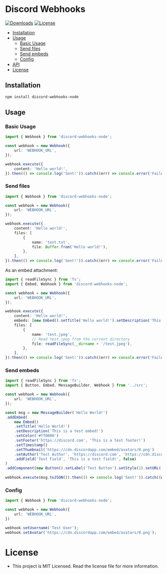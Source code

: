 # Discord Webhooks

[![Downloads](https://img.shields.io/npm/dw/discord-webhooks-node)](https://img.shields.io/npm/dw/discord-webhooks-node)
[![License](https://img.shields.io/github/license/gaurishhs/discord-webhooks-node)](https://img.shields.io/github/license/gaurishhs/discord-webhooks-node)

- [Installation](#installation)
- [Usage](#usage)
    - [Basic Usage](#basic-usage)
    - [Send files](#send-files)
    - [Send embeds](#send-embeds)
    - [Config](#config)
- [API](https://gaurishhs.github.io/discord-webhooks-node/)
- [License](#license)

## Installation

```bash
npm install discord-webhooks-node
```

## Usage

### Basic Usage

```ts
import { Webhook } from 'discord-webhooks-node';

const webhook = new Webhook({
    url: 'WEBHOOK_URL',
});

webhook.execute({
    content: 'Hello world!',
}).then(() => console.log('Sent!')).catch((err) => console.error('Failed! ', err));
```

### Send files

```ts
import { Webhook } from 'discord-webhooks-node';

const webhook = new Webhook({
    url: 'WEBHOOK_URL',
});

webhook.execute({
    content: 'Hello world!',
    files: [
        {
            name: 'test.txt',
            file: Buffer.from('Hello world!'),
        },
    ],
}).then(() => console.log('Sent!')).catch((err) => console.error('Failed! ', err));
```

As an embed attachment:

```ts
import { readFileSync } from 'fs';
import { Embed, Webhook } from 'discord-webhooks-node';

const webhook = new Webhook({
    url: 'WEBHOOK_URL',
});

webhook.execute({
    content: 'Hello world!',
    embeds: [new Embed().setTitle('Hello world!').setDescription('This is a test embed.').setImage('attachment://test.jpeg').toJSON()],
    files: [
        {
            name: 'test.jpeg',
            // Read test.jpeg from the current directory
            file: readFileSync(__dirname + '/test.jpeg'),
        },
    ],
}).then(() => console.log('Sent!')).catch((err) => console.error('Failed! ', err));
```

### Send embeds

```ts
import { readFileSync } from 'fs';
import { Button, Embed, MessageBuilder, Webhook } from '../src';

const webhook = new Webhook({
    url: 'WEBHOOK_URL',
});

const msg = new MessageBuilder('Hello World!')
.addEmbed(
    new Embed()
    .setTitle('Hello World!')
    .setDescription('This is a test embed!')
    .setColor('#ff0000')
    .setFooter('https://discord.com', 'This is a test footer!')
    .setTimestamp()
    .setThumbnail('https://cdn.discordapp.com/embed/avatars/0.png')
    .setAuthor('Test Author', 'https://discord.com', 'https://cdn.discordapp.com/embed/avatars/0.png')
    .addField('Test Field', 'This is a test field!', false)
)
.addComponent(new Button().setLabel('Test Button').setStyle(1).setURL('https://discord.com'));
 
webhook.execute(msg.toJSON()).then(() => console.log('Sent!')).catch((err) => console.error('Failed! ', err));
```

### Config

```ts
import { Webhook } from 'discord-webhooks-node';

const webhook = new Webhook({
    url: 'WEBHOOK_URL',
})

webhook.setUsername('Test User');
webhook.setAvatar('https://cdn.discordapp.com/embed/avatars/0.png');

```
# License
- This project is MIT Licensed. Read the license file for more information.